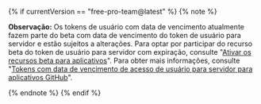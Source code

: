 {% if currentVersion == "free-pro-team@latest" %}
{% note %}

**Observação:** Os tokens de usuário com data de vencimento atualmente fazem parte do beta com data de vencimento do token de usuário para servidor e estão sujeitos a alterações. Para optar por participar do recurso beta do token de usuário para servidor com expiração, consulte "[Ativar os recursos beta para aplicativos](/developers/apps/activating-beta-features-for-apps)". Para obter mais informações, consulte "[Tokens com data de vencimento de acesso de usuário para servidor para aplicativos GitHub](https://developer.github.com/changes/2020-04-30-expiring-user-to-server-access-tokens-for-github-apps)".

{% endnote %}
{% endif %}
